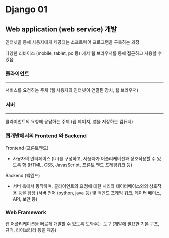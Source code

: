 # Django 01

## Web application (web service) 개발
인터넷을 통해 사용자에게 제공되는 소프트웨어 프로그램을 구축하는 과정

다양한 리바이스 (mobile, tablet, pc 등) 에서 웹 브라우저를 통해 접근하고 사용할 수 있음

### 클라이언트
---
서비스를 요청하는 주체
(웹 사용자의 인터넷이 연결된 장치, 웹 브라우저)

### 서버
--- 
클라이언트의 요청에 응답하는 주체
(웹 페이지, 앱을 저장하는 컴퓨터)

### 웹개발에서의 Frontend 와 Backend
Frontend (프론트엔드)
- 사용자의 인터페이스 (UI)를 구성하고, 사용자가 어플리케이션과 상호작용할 수 있도록 함
(HTML, CSS, JavasScript, 프론트 엔드 프레임워크 등)

Backend (백엔드)
- 서버 측에서 동작하며, 클라이언트의 요청에 대한
처리와 데이터베이스와의 상호작용 등을 담당
(서버 언어 (python, java 등) 및 백엔드 프레임 워크, 데이터 베이스, API, 보안 등)

### Web Framework
웹 어플리케이션을 빠르게 개발할 수 있도록 도와주는 도구 (개발에 필요한 기본 구조, 규칙, 라이브러리 등을 제공)

